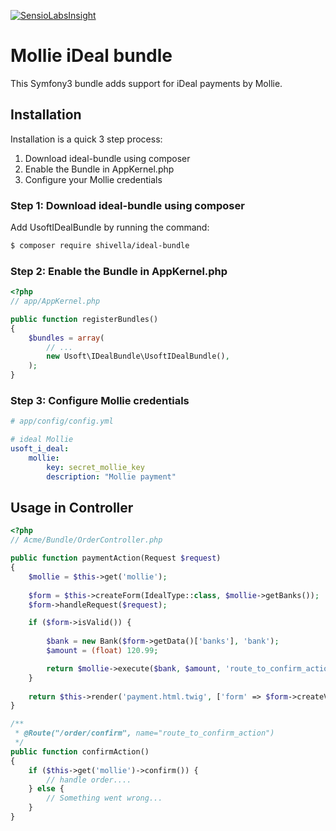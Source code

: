 [![SensioLabsInsight](https://insight.sensiolabs.com/projects/81fc33fa-b3cf-4050-80f3-5597f03ebf13/mini.png)](https://insight.sensiolabs.com/projects/81fc33fa-b3cf-4050-80f3-5597f03ebf13)

Mollie iDeal bundle
===================

This Symfony3 bundle adds support for iDeal payments by Mollie.

Installation
------------
Installation is a quick 3 step process:

1. Download ideal-bundle using composer
2. Enable the Bundle in AppKernel.php
3. Configure your Mollie credentials

### Step 1: Download ideal-bundle using composer

Add UsoftIDealBundle by running the command:

``` bash
$ composer require shivella/ideal-bundle
```

### Step 2: Enable the Bundle in AppKernel.php


``` php
<?php
// app/AppKernel.php

public function registerBundles()
{
    $bundles = array(
        // ...
        new Usoft\IDealBundle\UsoftIDealBundle(),
    );
}
```

### Step 3: Configure Mollie credentials
```yaml
# app/config/config.yml

# ideal Mollie
usoft_i_deal:
    mollie:
        key: secret_mollie_key
        description: "Mollie payment"

```


Usage in Controller
-------------------


``` php
<?php
// Acme/Bundle/OrderController.php

public function paymentAction(Request $request)
{
    $mollie = $this->get('mollie');
    
    $form = $this->createForm(IdealType::class, $mollie->getBanks());
    $form->handleRequest($request);

    if ($form->isValid()) {
    
        $bank = new Bank($form->getData()['banks'], 'bank');
        $amount = (float) 120.99;

        return $mollie->execute($bank, $amount, 'route_to_confirm_action');
    }
    
    return $this->render('payment.html.twig', ['form' => $form->createView()]);
}

/**
 * @Route("/order/confirm", name="route_to_confirm_action")
 */
public function confirmAction()
{
    if ($this->get('mollie')->confirm()) {
        // handle order....
    } else {
        // Something went wrong...
    }
}
```

